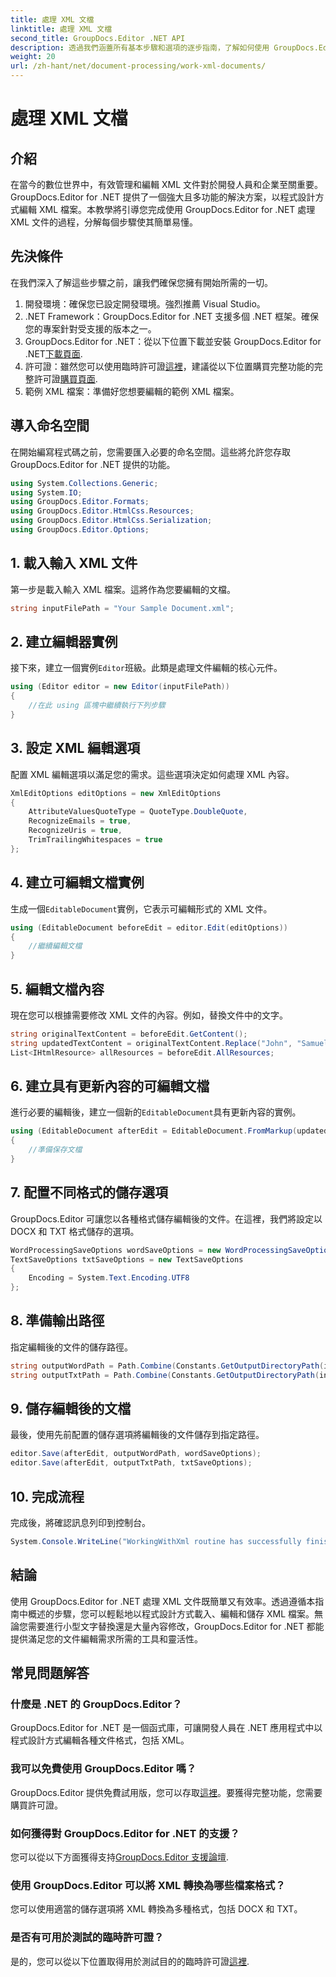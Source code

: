 ```yaml
---
title: 處理 XML 文檔
linktitle: 處理 XML 文檔
second_title: GroupDocs.Editor .NET API
description: 透過我們涵蓋所有基本步驟和選項的逐步指南，了解如何使用 GroupDocs.Editor for .NET 高效編輯 XML 文件。
weight: 20
url: /zh-hant/net/document-processing/work-xml-documents/
---
```


# 處理 XML 文檔

## 介紹
在當今的數位世界中，有效管理和編輯 XML 文件對於開發人員和企業至關重要。 GroupDocs.Editor for .NET 提供了一個強大且多功能的解決方案，以程式設計方式編輯 XML 檔案。本教學將引導您完成使用 GroupDocs.Editor for .NET 處理 XML 文件的過程，分解每個步驟使其簡單易懂。
## 先決條件
在我們深入了解這些步驟之前，讓我們確保您擁有開始所需的一切。
1. 開發環境：確保您已設定開發環境。強烈推薦 Visual Studio。
2. .NET Framework：GroupDocs.Editor for .NET 支援多個 .NET 框架。確保您的專案針對受支援的版本之一。
3.  GroupDocs.Editor for .NET：從以下位置下載並安裝 GroupDocs.Editor for .NET[下載頁面](https://releases.groupdocs.com/editor/net/).
4. 許可證：雖然您可以使用臨時許可證[這裡](https://purchase.groupdocs.com/temporary-license/)，建議從以下位置購買完整功能的完整許可證[購買頁面](https://purchase.groupdocs.com/buy).
5. 範例 XML 檔案：準備好您想要編輯的範例 XML 檔案。
## 導入命名空間
在開始編寫程式碼之前，您需要匯入必要的命名空間。這些將允許您存取 GroupDocs.Editor for .NET 提供的功能。
```csharp
using System.Collections.Generic;
using System.IO;
using GroupDocs.Editor.Formats;
using GroupDocs.Editor.HtmlCss.Resources;
using GroupDocs.Editor.HtmlCss.Serialization;
using GroupDocs.Editor.Options;
```
## 1. 載入輸入 XML 文件
第一步是載入輸入 XML 檔案。這將作為您要編輯的文檔。
```csharp
string inputFilePath = "Your Sample Document.xml";
```
## 2. 建立編輯器實例
接下來，建立一個實例`Editor`班級。此類是處理文件編輯的核心元件。
```csharp
using (Editor editor = new Editor(inputFilePath))
{
    //在此 using 區塊中繼續執行下列步驟
}
```
## 3. 設定 XML 編輯選項
配置 XML 編輯選項以滿足您的需求。這些選項決定如何處理 XML 內容。
```csharp
XmlEditOptions editOptions = new XmlEditOptions
{
    AttributeValuesQuoteType = QuoteType.DoubleQuote,
    RecognizeEmails = true,
    RecognizeUris = true,
    TrimTrailingWhitespaces = true
};
```
## 4. 建立可編輯文檔實例
生成一個`EditableDocument`實例，它表示可編輯形式的 XML 文件。
```csharp
using (EditableDocument beforeEdit = editor.Edit(editOptions))
{
    //繼續編輯文檔
}
```
## 5. 編輯文檔內容
現在您可以根據需要修改 XML 文件的內容。例如，替換文件中的文字。
```csharp
string originalTextContent = beforeEdit.GetContent();
string updatedTextContent = originalTextContent.Replace("John", "Samuel");
List<IHtmlResource> allResources = beforeEdit.AllResources;
```
## 6. 建立具有更新內容的可編輯文檔
進行必要的編輯後，建立一個新的`EditableDocument`具有更新內容的實例。
```csharp
using (EditableDocument afterEdit = EditableDocument.FromMarkup(updatedTextContent, allResources))
{
    //準備保存文檔
}
```
## 7. 配置不同格式的儲存選項
GroupDocs.Editor 可讓您以各種格式儲存編輯後的文件。在這裡，我們將設定以 DOCX 和 TXT 格式儲存的選項。
```csharp
WordProcessingSaveOptions wordSaveOptions = new WordProcessingSaveOptions(WordProcessingFormats.Docx);
TextSaveOptions txtSaveOptions = new TextSaveOptions
{
    Encoding = System.Text.Encoding.UTF8
};
```
## 8. 準備輸出路徑
指定編輯後的文件的儲存路徑。
```csharp
string outputWordPath = Path.Combine(Constants.GetOutputDirectoryPath(inputFilePath), Path.GetFileNameWithoutExtension(inputFilePath) + ".docx");
string outputTxtPath = Path.Combine(Constants.GetOutputDirectoryPath(inputFilePath), Path.GetFileNameWithoutExtension(inputFilePath) + ".txt");
```
## 9. 儲存編輯後的文檔
最後，使用先前配置的儲存選項將編輯後的文件儲存到指定路徑。
```csharp
editor.Save(afterEdit, outputWordPath, wordSaveOptions);
editor.Save(afterEdit, outputTxtPath, txtSaveOptions);
```
## 10. 完成流程
完成後，將確認訊息列印到控制台。
```csharp
System.Console.WriteLine("WorkingWithXml routine has successfully finished");
```
## 結論
使用 GroupDocs.Editor for .NET 處理 XML 文件既簡單又有效率。透過遵循本指南中概述的步驟，您可以輕鬆地以程式設計方式載入、編輯和儲存 XML 檔案。無論您需要進行小型文字替換還是大量內容修改，GroupDocs.Editor for .NET 都能提供滿足您的文件編輯需求所需的工具和靈活性。
## 常見問題解答
### 什麼是 .NET 的 GroupDocs.Editor？
GroupDocs.Editor for .NET 是一個函式庫，可讓開發人員在 .NET 應用程式中以程式設計方式編輯各種文件格式，包括 XML。
### 我可以免費使用 GroupDocs.Editor 嗎？
 GroupDocs.Editor 提供免費試用版，您可以存取[這裡](https://releases.groupdocs.com/)。要獲得完整功能，您需要購買許可證。
### 如何獲得對 GroupDocs.Editor for .NET 的支援？
您可以從以下方面獲得支持[GroupDocs.Editor 支援論壇](https://forum.groupdocs.com/c/editor/20).
### 使用 GroupDocs.Editor 可以將 XML 轉換為哪些檔案格式？
您可以使用適當的儲存選項將 XML 轉換為多種格式，包括 DOCX 和 TXT。
### 是否有可用於測試的臨時許可證？
是的，您可以從以下位置取得用於測試目的的臨時許可證[這裡](https://purchase.groupdocs.com/temporary-license/).